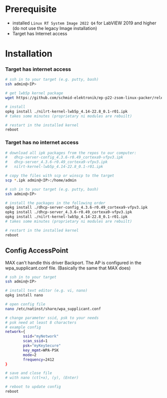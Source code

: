 # Prerequisite

- installed `Linux RT System Image 2022 Q4` for LabVIEW 2019 and higher (do not use the legacy Image installation)
- Target has Internet access

# Installation
### Target has internet access
```bash
# ssh in to your target (e.g. putty, bash)
ssh admin@<IP>

# get lwb5p kernel package
wget https://github.com/schmid-elektronik/ep-p22-zsom-linux-packer/releases/download/lwb5p%2F22.8-0.1/nilrt-kernel-lwb5p_4.14-22.8_0.1-r01.ipk

# install 
opkg install ./nilrt-kernel-lwb5p_4.14-22.8_0.1-r01.ipk
# takes some minutes (proprietary ni modules are rebuilt)

# restart in the installed kernel
reboot
```
### Target has no internet access
```bash
# download all ipk packages from the repos to our computer:
#   dhcp-server-config_4.3.6-r0.49_cortexa9-vfpv3.ipk
#   dhcp-server_4.3.6-r0.49_cortexa9-vfpv3.ipk
#   nilrt-kernel-lwb5p_4.14-22.8_0.1-r01.ipk

# copy the files with scp or winscp to the target
scp *.ipk admin@<IP>:/home/admin

# ssh in to your target (e.g. putty, bash)
ssh admin@<IP>

# install the packages in the following order
opkg install ./dhcp-server-config_4.3.6-r0.49_cortexa9-vfpv3.ipk
opkg install ./dhcp-server_4.3.6-r0.49_cortexa9-vfpv3.ipk
opkg install ./nilrt-kernel-lwb5p_4.14-22.8_0.1-r01.ipk
# takes some minutes (proprietary ni modules are rebuilt)

# restart in the installed kernel
reboot
```



## Config AccessPoint

MAX can't handle this driver Backport. The AP is configured in the wpa_supplicant.conf file. (Basically the same that MAX does)

```bash
# ssh in to your target
ssh admin@<IP>

# install text editor (e.g. vi, nano)
opkg install nano

# open config file
nano /etc/natinst/share/wpa_supplicant.conf

# change parameter ssid, psk to your needs
# psk need at least 8 characters
# example config
network={
        ssid="myNetwork"
        scan_ssid=1
        psk="myKeySecure"
        key_mgmt=WPA-PSK
        mode=2
        frequency=2412
}

# save and close file
# with nano (ctl+x), (y), (Enter)

# reboot to update config
reboot
```





